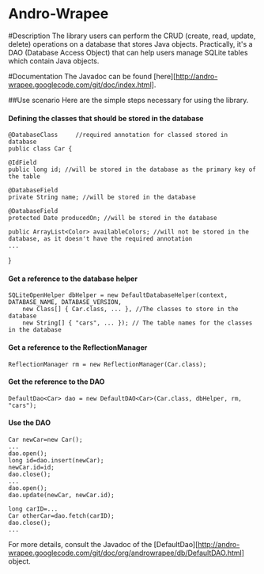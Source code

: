Andro-Wrapee
============
#Description
The library users can perform the CRUD (create, read, update, delete) operations on a database that stores Java objects. Practically, it's a DAO (Database Access Object) that can help users manage SQLite tables which contain Java objects.

#Documentation
The Javadoc can be found [here][http://andro-wrapee.googlecode.com/git/doc/index.html].

##Use scenario
Here are the simple steps necessary for using the library.

#### Defining the classes that should be stored in the database
    @DatabaseClass     //required annotation for classed stored in database
    public class Car {
    
    @IdField
    public long id; //will be stored in the database as the primary key of the table
    
    @DatabaseField
    private String name; //will be stored in the database
    
    @DatabaseField
    protected Date producedOn; //will be stored in the database
    
    public ArrayList<Color> availableColors; //will not be stored in the database, as it doesn't have the required annotation
    ...
}

#### Get a reference to the database helper
    SQLiteOpenHelper dbHelper = new DefaultDatabaseHelper(context, DATABASE_NAME, DATABASE_VERSION, 
        new Class[] { Car.class, ... }, //The classes to store in the database
        new String[] { "cars", ... }); // The table names for the classes in the database

#### Get a reference to the ReflectionManager
    ReflectionManager rm = new ReflectionManager(Car.class);

#### Get the reference to the DAO
    DefaultDao<Car> dao = new DefaultDAO<Car>(Car.class, dbHelper, rm, "cars");

#### Use the DAO
    Car newCar=new Car();
    ...
    dao.open();
    long id=dao.insert(newCar);
    newCar.id=id;
    dao.close();
    ...
    dao.open();
    dao.update(newCar, newCar.id);
    
    long carID=...
    Car otherCar=dao.fetch(carID);
    dao.close();
    ...

For more details, consult the Javadoc of the [DefaultDao][http://andro-wrapee.googlecode.com/git/doc/org/androwrapee/db/DefaultDAO.html] object.
